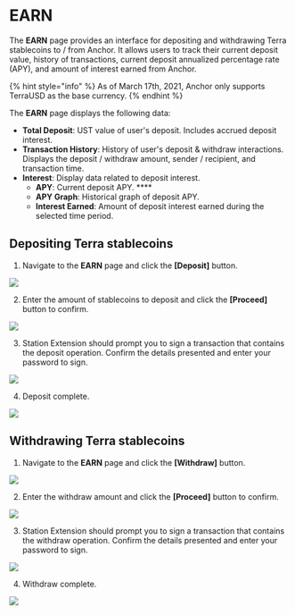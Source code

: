 # EARN

The **EARN** page provides an interface for depositing and withdrawing Terra stablecoins to / from Anchor. It allows users to track their current deposit value, history of transactions, current deposit annualized percentage rate \(APY\), and amount of interest earned from Anchor.

{% hint style="info" %}
As of March 17th, 2021, Anchor only supports TerraUSD as the base currency.
{% endhint %}

The **EARN** page displays the following data:

* **Total Deposit**: UST value of user's deposit. Includes accrued deposit interest. 
* **Transaction History**: History of user's deposit & withdraw interactions. Displays the deposit / withdraw amount, sender / recipient, and transaction time. 
* **Interest**: Display data related to deposit interest. 
  * **APY**: Current deposit APY. ****
  * **APY Graph**: Historical graph of deposit APY. 
  * **Interest Earned**: Amount of deposit interest earned during the selected time period.

## Depositing Terra stablecoins

1. Navigate to the **EARN** page and click the **\[Deposit\]** button. 

![](../.gitbook/assets/earn-deposit-1.png)

2. Enter the amount of stablecoins to deposit and click the **\[Proceed\]** button to confirm.

![](../.gitbook/assets/earn-deposit-2.png)

3. Station Extension should prompt you to sign a transaction that contains the deposit operation. Confirm the details presented and enter your password to sign.

![](../.gitbook/assets/earn-deposit-3.png)

4. Deposit complete.

![](../.gitbook/assets/earn-deposit-4.png)

## Withdrawing Terra stablecoins

1. Navigate to the **EARN** page and click the **\[Withdraw\]** button. 

![](../.gitbook/assets/earn-withdraw-1.png)

2. Enter the withdraw amount and click the **\[Proceed\]** button to confirm.

![](../.gitbook/assets/earn-withdraw-2.png)

3. Station Extension should prompt you to sign a transaction that contains the withdraw operation. Confirm the details presented and enter your password to sign.

![](../.gitbook/assets/earn-withdraw-3.png)

4. Withdraw complete.

![](../.gitbook/assets/earn-withdraw-4.png)

